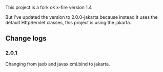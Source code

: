 This project is a fork ok x-fire version 1.4

But I've updated the version to 2.0.0-jakarta because instead it uses the default HttpServlet classes, this project is using the jakarta.

## Change logs

### 2.0.1
Changing from jaxb and javax.xml.bind to jakarta.